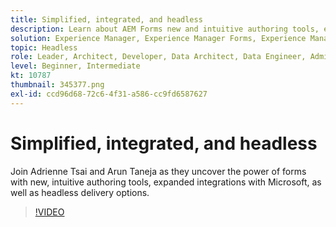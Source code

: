 ```yaml
---
title: Simplified, integrated, and headless
description: Learn about AEM Forms new and intuitive authoring tools, expanded integrations with Microsoft, and headless delivery options.
solution: Experience Manager, Experience Manager Forms, Experience Manager as a Cloud Service
topic: Headless
role: Leader, Architect, Developer, Data Architect, Data Engineer, Admin, User
level: Beginner, Intermediate
kt: 10787
thumbnail: 345377.png
exl-id: ccd96d68-72c6-4f31-a586-cc9fd6587627
---
```

# Simplified, integrated, and headless

Join Adrienne Tsai and Arun Taneja as they uncover the power of forms with new, intuitive authoring tools, expanded integrations with Microsoft, as well as headless delivery options.

>[!VIDEO](https://video.tv.adobe.com/v/345377/?quality=12&learn=on)
